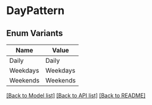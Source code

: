 # DayPattern

## Enum Variants

| Name | Value |
|---- | -----|
| Daily | Daily |
| Weekdays | Weekdays |
| Weekends | Weekends |


[[Back to Model list]](../README.md#documentation-for-models) [[Back to API list]](../README.md#documentation-for-api-endpoints) [[Back to README]](../README.md)


